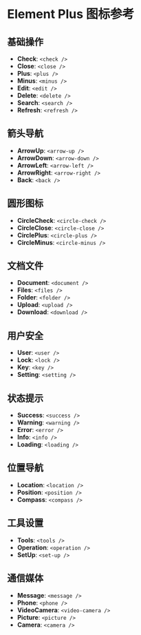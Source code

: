 # Element Plus 图标参考

## 基础操作

- **Check**: `<check />`
- **Close**: `<close />`
- **Plus**: `<plus />`
- **Minus**: `<minus />`
- **Edit**: `<edit />`
- **Delete**: `<delete />`
- **Search**: `<search />`
- **Refresh**: `<refresh />`

## 箭头导航

- **ArrowUp**: `<arrow-up />`
- **ArrowDown**: `<arrow-down />`
- **ArrowLeft**: `<arrow-left />`
- **ArrowRight**: `<arrow-right />`
- **Back**: `<back />`

## 圆形图标

- **CircleCheck**: `<circle-check />`
- **CircleClose**: `<circle-close />`
- **CirclePlus**: `<circle-plus />`
- **CircleMinus**: `<circle-minus />`

## 文档文件

- **Document**: `<document />`
- **Files**: `<files />`
- **Folder**: `<folder />`
- **Upload**: `<upload />`
- **Download**: `<download />`

## 用户安全

- **User**: `<user />`
- **Lock**: `<lock />`
- **Key**: `<key />`
- **Setting**: `<setting />`

## 状态提示

- **Success**: `<success />`
- **Warning**: `<warning />`
- **Error**: `<error />`
- **Info**: `<info />`
- **Loading**: `<loading />`

## 位置导航

- **Location**: `<location />`
- **Position**: `<position />`
- **Compass**: `<compass />`

## 工具设置

- **Tools**: `<tools />`
- **Operation**: `<operation />`
- **SetUp**: `<set-up />`

## 通信媒体

- **Message**: `<message />`
- **Phone**: `<phone />`
- **VideoCamera**: `<video-camera />`
- **Picture**: `<picture />`
- **Camera**: `<camera />`

